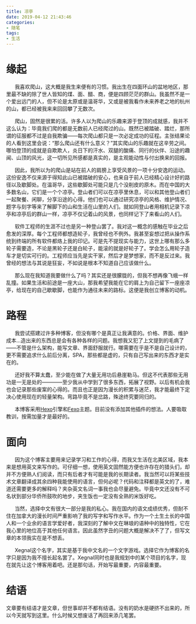 ```yaml
---
title: 凉亭
date: 2019-04-12 21:43:46
categories:
- 随笔
tags:
- 生活
---
```

# 缘起

&nbsp;&nbsp;&nbsp;&nbsp;&nbsp;&nbsp;我喜欢爬山，这大概是我生来便有的习惯。我出生在四面环山的盆地地区，那里最不缺的除了世人皆知的煤、面、醋、商，便是四顾茫茫的群山。我虽然不是一个爱出远门的人，但不论是太原或是温哥华，又或是被我看作未来养老之地的杭州的山，都已经被我来来回回攀了无数次。

&nbsp;&nbsp;&nbsp;&nbsp;&nbsp;&nbsp;爬山，固然是很累的活。许多人以为爬山的乐趣来源于登顶的成就感，我并不这么认为：毕竟我们爬的都是无数前人已经爬过的山。既然已被踏破、踏烂，那所谓的征服都不过是自我欺骗——每次爬山都只是一次必定成功的征程。主张结果论的人看到这里会说：“那么爬山还有什么意义？”其实爬山的乐趣就在这辛劳之间。哪怕登顶的成就是自欺欺人，炎日下的汗水、双腿的酸痛、同行的伙伴、沿途的趣闻、山顶的风光，这一切所见所感都是真实的，是主观能动性与付出换来的回报。

&nbsp;&nbsp;&nbsp;&nbsp;&nbsp;&nbsp;因此，我所以为的爬山是站在前人的肩膀上享受风景的一项十分安逸的运动。这份安逸不仅来源于得知此山已被踏破的安心，也来自于前人已经精心设计好的路径以及歇脚处。在温哥华，这些歇脚处可能只是几个没削皮的原木。而在中国的大多数名山，它们是一个个凉亭。登山者们可以在凉亭里休息，可以和其他登山者们一起聚餐、闲聊，分享沿途的心得。他们也可以通过研究凉亭的风格、维护情况、题字与刻字等来了解脚下的山和生活在山里的人们。就如同登山者用相机记录下凉亭和凉亭后的群山一样，凉亭不仅记着山的风景，也同样记下了来看山的人们。

&nbsp;&nbsp;&nbsp;&nbsp;&nbsp;&nbsp;软件工程师的生涯不过也是另一种登山罢了。我对这一概念的感触在毕业之后愈发的深厚。每个工程师都想造轮子，我曾经也不例外。我甚至妄想过把从操作系统到终端的所有软件都烙上我的印记。可是先不提现实与能力，这世上哪有那么多轮子需要造，不论是黑轮子还是白轮子，能滚的就是好轮子了。学会怎么用轮子造车才是切实可行的。工程师应当先是实干家，然后才是梦想家，而不是反过来。我曾经的想法与其说是狂妄，不如说是根本不知道自己应该做什么。

&nbsp;&nbsp;&nbsp;&nbsp;&nbsp;&nbsp;那么现在我知道我要做什么了吗？其实还是很朦胧的，但我不想再像飞蛾一样乱撞。如果生活和前途是一座大山，那我希望我能在它的肩上为自己留下一座座凉亭，给现在的自己歇歇脚，也能作为通往未来的路标。这便是我创立博客的动机。

# 路程

&nbsp;&nbsp;&nbsp;&nbsp;&nbsp;&nbsp;我尝试搭建过许多种博客，但没有哪个是真正让我满意的。价格、界面、维护成本...造出来的东西总是会有各种各样的问题。我想我又犯了上文提到的毛病了——不管是什么架构，能写文章、界面舒服就行。哪需要在乎是不是自己设计的，更不需要追求什么前后分离，SPA，那些都是虚的，只有自己写出来的东西才是实在的。

&nbsp;&nbsp;&nbsp;&nbsp;&nbsp;&nbsp;还好我不算太蠢，至少能在做了大量无用功后悬崖勒马。但这不代表那些无用功是一无是处的————至少我从中学到了很多东西，拓展了视野。以后有机会我也会记录那些废案的心得的。而且也正是因为漫长的积累与迷茫，我才能最终下定决心使用现在的轻量架构。弯路毕竟不是岔路，殊途终究要同归的。

&nbsp;&nbsp;&nbsp;&nbsp;&nbsp;&nbsp;本博客采用[Hexo](https://hexo.io
)引擎和[Fexo](https://github.com/forsigner/fexo)主题。目前没有添加其他插件的想法。人要吸取教训，按需加量才是最好的。

# 面向

&nbsp;&nbsp;&nbsp;&nbsp;&nbsp;&nbsp;因为这个博客主要用来记录学习和工作的心得，而我又生活在北美区域，我本来是想用英文来写作的。可仔细一想，使用英文固然能方便也许存在的猎头们，却并不方便熟人们阅读，而只有后者才有可能是我的长期读者。我当然可以将某些技术文章翻译成其余四种我能使用的语言，但何必呢？代码和注释都是英文的了，难道还需要更多的解释吗？夹杂英文名词一事我也会尽量避免。毕竟中文还没有不可名状到部分华侨所鼓吹的地步，夹生饭也一定没有全熟的米饭好吃。

&nbsp;&nbsp;&nbsp;&nbsp;&nbsp;&nbsp;当然，选择中文有很大一部分是我的私心。我在国内的语文成绩优秀，但耐不住在加拿大的漫长时间严重影响了我的写字和写作水平。作为一个土生土长的中国人和一个业余的语言学爱好者，我深刻的了解中文在琳琅的语种中的独特性，它在我心里的地位高于其他任何语言。因此虽然字丑的问题大概是解决不了了，但写文章的本领我实在是不想丢。

&nbsp;&nbsp;&nbsp;&nbsp;&nbsp;&nbsp;Xegnal这个名字，其实是基于我中文名的一个文字游戏。选择它作为博客的名字只是因为我不擅长起名罢了。Xegnal同时也是我规划中的某个项目的名字，现在就先让这个博客用着吧。还是那句话，开始写最重要，内容最重要。

# 结语
文章要有结语才是文章，但世事却并不都有结语。没有的奶水是硬挤不出来的，所以今天就写到这里。什么时候又想废话了再回来添几笔罢。